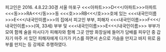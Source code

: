 피고인은 2016. 4.8.22:30경 서울 마포구 <<<아파트>>>D<<</아파트>>>아파트 <<<동>>>RA<<</동>>>동 <<<호>>>RB<<</호>>>호에 있는 <<<내국인이름>>>E<<</내국인이름>>>의 집에서 피고인 부부, 피해자 <<<내국인이름>>>F<<</내국인이름>>>(여, 33세) 부부 및 <<<내국인이름>>>E<<</내국인이름>>> 부부가 모여 함께 술을 마시다가 피해자와 함께 그곳 안방 화장실에 들어가 담배를 피우던 중 갑자기 마주 서 있던 피해자에게 다가가 키스를 하면서 손으로 가슴을 만지고 바지 위로 음부를 만지는 등 강제로 추행하였다.
